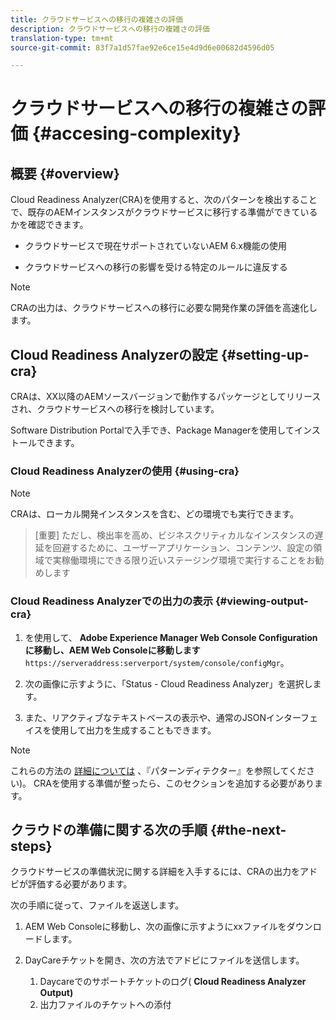 ```yaml
---
title: クラウドサービスへの移行の複雑さの評価
description: クラウドサービスへの移行の複雑さの評価
translation-type: tm+mt
source-git-commit: 83f7a1d57fae92e6ce15e4d9d6e00682d4596d05

---
```



# クラウドサービスへの移行の複雑さの評価 {#accesing-complexity}

## 概要 {#overview}

Cloud Readiness Analyzer(CRA)を使用すると、次のパターンを検出することで、既存のAEMインスタンスがクラウドサービスに移行する準備ができているかを確認できます。

* クラウドサービスで現在サポートされていないAEM 6.x機能の使用

* クラウドサービスへの移行の影響を受ける特定のルールに違反する

>[!NOTE]
>CRAの出力は、クラウドサービスへの移行に必要な開発作業の評価を高速化します。

## Cloud Readiness Analyzerの設定 {#setting-up-cra}

CRAは、XX以降のAEMソースバージョンで動作するパッケージとしてリリースされ、クラウドサービスへの移行を検討しています。

Software Distribution Portalで入手でき、Package Managerを使用してインストールできます。

### Cloud Readiness Analyzerの使用 {#using-cra}

>[!NOTE]
> CRAは、ローカル開発インスタンスを含む、どの環境でも実行できます。

>[重要]
>ただし、検出率を高め、ビジネスクリティカルなインスタンスの遅延を回避するために、ユーザーアプリケーション、コンテンツ、設定の領域で実稼働環境にできる限り近いステージング環境で実行することをお勧めします

### Cloud Readiness Analyzerでの出力の表示 {#viewing-output-cra}


1. を使用して、 **Adobe Experience Manager Web Console Configurationに移動し、AEM Web Consoleに移動します**`https://serveraddress:serverport/system/console/configMgr`。

1. 次の画像に示すように、「Status - Cloud Readiness Analyzer」を選択します。

1. また、リアクティブなテキストベースの表示や、通常のJSONインターフェイスを使用して出力を生成することもできます。

>[!NOTE]
> これらの方法の [詳細については](https://docs.adobe.com/content/help/en/experience-manager-65/deploying/upgrading/pattern-detector.html) 、『パターンディテクター』を参照してください)。 CRAを使用する準備が整ったら、このセクションを追加する必要があります。

## クラウドの準備に関する次の手順 {#the-next-steps}

クラウドサービスの準備状況に関する詳細を入手するには、CRAの出力をアドビが評価する必要があります。

次の手順に従って、ファイルを返送します。

1. AEM Web Consoleに移動し、次の画像に示すようにxxファイルをダウンロードします。

1. DayCareチケットを開き、次の方法でアドビにファイルを送信します。
   1. Daycareでのサポートチケットのログ( **Cloud Readiness Analyzer Output)**
   1. 出力ファイルのチケットへの添付

